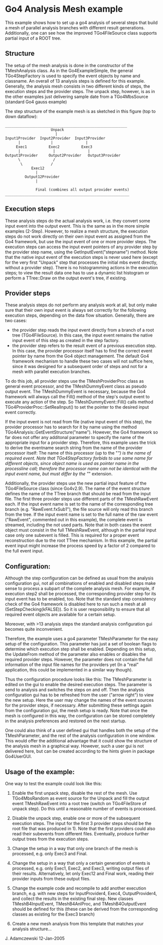 # Go4 Analysis Mesh example

This example shows how to set up a go4 analysis of several steps
that build a mesh of parallel analysis branches with different
result generations. Additionally, one can see how the
improved TGo4FileSource class supports partial input of a
ROOT tree.

## Structure
The setup of the mesh analysis is done in the constructor
of the TMeshAnalysis class. As in the Go4ExampleSimple,
the general TGo4StepFactory is used to specify the event
objects by name and classname. An overall of 13 analysis
steps is defined for this example. Generally, the
analysis mesh consists in two different kinds of steps,
the execution steps and the provider steps. The unpack
step, however, is as in the other examples just delivering
sample date from a TGo4MbsSource (standard Go4 gauss
example)

The step structure of the example mesh is as sketched in this figure
(top to down dataflow):

```
________________________________________________________
                     Unpack
                       |
Input1Provider  Input2Provider  Input3Provider
      |              |               |
     Exec1          Exec2          Exec3
      |               |               |
Output1Provider     Output2Provider   Output3Provider
      \               /
       \             /
            Exec12
              |
         Output12Provider
              |

              Final (combines all output provider events)
_________________________________________________________
```

## Execution steps

These analysis steps do the actual analysis work, i.e. they
convert some input event into the output event. This is the
same as in the more simple examples (2-Step). However, to
realize a mesh structure, the execution steps do not work directly
on their own input event as assigned from the Go4 framework, but use
the input event of one or more provider steps. The execution
steps can access the input event pointers of any provider step
by the provider step name, using the GetInputEvent("stepname")
method. Note that the native input event of the execution
steps is never used here (except for the very first "Unpack" step
that processes the initial mbs event directly, without a provider
step).
There is no histogramming actions in the execution steps;
to view the result data one has to use a dynamic list histogram or
perform a TTree::Draw on the output event's tree, if existing.

## Provider steps

These analysis steps do not perform any analysis work at all,
but only make sure that their own input event is always
set correctly for the following execution steps, depending on
the data flow situation. Generally, there are two cases:
- the provider step reads the input event directly from a
branch of a root tree (TGo4FileSource). In this case, the
input event remains the native input event of this step as
created in the step factory.
- the provider step refers to the result event of a previous
execution step. In this case, the provider processor itself
has to find the correct event pointer by name from the Go4
object management. The default Go4 framework mechanism to handle
these two cases will not suffice here, since it was designed for
a subsequent order of steps and not for a mesh with parallel
execution branches.

To do this job, all provider steps use the
TMeshProviderProc class as general event processor, and
the TMeshDummyEvent class as pseudo output event.
The TMeshDummyEvent is necessary, because the Go4 framework
will always call the Fill() method of the step's output
event to execute any action of the step. So
TMeshDummyEvent::Fill() calls method
TGo4ProviderProc::SetRealInput() to set the pointer to the
desired input event correctly.

If the input event is not read from file (native input event of this step),
the provider processor has to search for it by name using the method
TGo4Analysis::GetEventStructure("name"). However, the Go4 framework so far
does not offer any additonal parameter to specify the
name of the appropriate input for a provider step. Therefore, this
example uses the trick to derive the eventname search string from
the name of the provider processor itself:
The name of this processor (up to the "_") is the name of required event.
Note that TGo4StepFactory forbids to use same name for different objects,
since object name is used as pointer name in the processline call;
therefore the processor name can not be identical with the
input event name, but must differ by the "_" extension.

Additionally, the provider steps use the new partial input
feature of the TGo4FileSource class (since Go4v2.9).
The name of the event structure defines the name of the TTree branch
that should be read from the input file. The first three
provider steps use different parts of the TMeshRawEvent each.
If the input event name is set to the name of the
corresponding tree branch (e.g. "RawEvent.fxSub1"), the file
source will only read this branch from the tree. If the input
event name is set to the full name of the raw event ("RawEvent",
commented out in this example), the complete event is streamed,
including the not used parts. Note that in both cases the
event object must consist in the full TMeshRawEvent, although
in the partial input case only one subevent is filled. This
is required for a proper event reconstruction due to the
root TTree mechanism.
In this example, the partial event input might increase the
process speed by a factor of 2 compared to the full event
input.

## Configuration:
Although the step configuration can be defined as usual from
the analysis configuration gui, not all combinations of enabled
and disabled steps make sense to process a subpart of the
complete analysis mesh. For example, if execution step2 shall
be processed, the corresponding provider step for its input
event has to be enabled, too. Note that the standard
step consistency check of the Go4 framework is disabled here to
run such a mesh at all (SetStepChecking(kFALSE)). So it is
user responsibility to ensure that all required event objects
are available for a certain setup.

Moreover, with >13 analysis steps the
standard analysis configuration gui becomes quite inconvenient.

Therefore, the example uses a go4 parameter TMeshParameter
for the easy setup of the configuration. This parameter has
just a set of boolean flags to determine which execution
step shall be enabled. Depending on this setup, the
UpdateFrom method of the parameter also enables or disables
the required provider steps.
However, the parameter does not contain the full
information of the input file names for the providers yet
(In a "real" application, this could be implemented in a similar
way though).

Thus the configuration procedure looks like this:
The TMeshParameter is edited on the gui to enable the desired
execution steps. The parameter is send to analysis and switches
the steps on and off. Then the analysis configuration gui has to be
refreshed from the user ("arrow right") to view the new setup.
Here the user may change the names of the event sources for the
provider steps, if necessary. After submitting these settings
again from the configuration gui,
the mesh setup is ready.
Note that once the mesh is configured in this way, the configuration
can be stored completely in the analysis preferences and
restored on the next startup.

One could also think of a user defined gui that handles both
the setup of the TMeshParameter, and the rest of the
analysis configuration in one window. This would offer the
additional advantage that it could show the structure of the
analysis mesh in a graphical way. However, such a user gui
is not delivered here, but can be created according to the
hints given in package Go4UserGUI.

## Usage of the example:

One way to test the example could look like this:

1. Enable the first unpack step, disable the rest of the mesh.
   Use TGo4MbsRandom as event source for the Unpack and fill
   the output event TMeshRawEvent into a root tree (switch on
   TGo4FileStore of unpack step). Do this until a reasonable
   number of events is processed.

2. Disable the unpack step, enable one or more of the subsequent
   execution steps. The input for the first 3 provider steps should
   be the root file that was produced in 1). Note that the first
   providers could also read their subevents from different files.
   Eventually, produce further output trees from the execution steps.

3. Change the setup in a way that only one branch of the mesh
   is processed, e.g. only Exec3 and Final.

4. Change the setup in a way that only a certain generation of
   events is processed, e.g. only Exec1, Exec2, and Exec3, writing
   output files of their results. Alternatively, let only Exec12
   and Final work, reading their provider inputs from these
   output files.

5. Change the example code and recompile
   to add another execution branch,
   e.g. with new steps for InputProvider4, Exec4, OutputProvider4,
   and collect the results in the existing final step. New
   classes TMeshB4InputEvent, TMeshB4AnlProc, and TMeshB4OutputEvent
   should be defined for this (these can be derived from the
   corresponding classes as existing for the Exec3 branch)


6. Create a new mesh analysis from this template
  that matches your analysis structure...


J. Adamczewski 12-Jan-2005